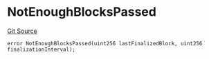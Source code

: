 # NotEnoughBlocksPassed
[Git Source](https://github.com-VargaElod23/Taraxa-project/bridge/blob/996f61a29d91a8326c805bfdad924088129ae1a7/src/errors/BridgeBaseErrors.sol)


```solidity
error NotEnoughBlocksPassed(uint256 lastFinalizedBlock, uint256 finalizationInterval);
```

